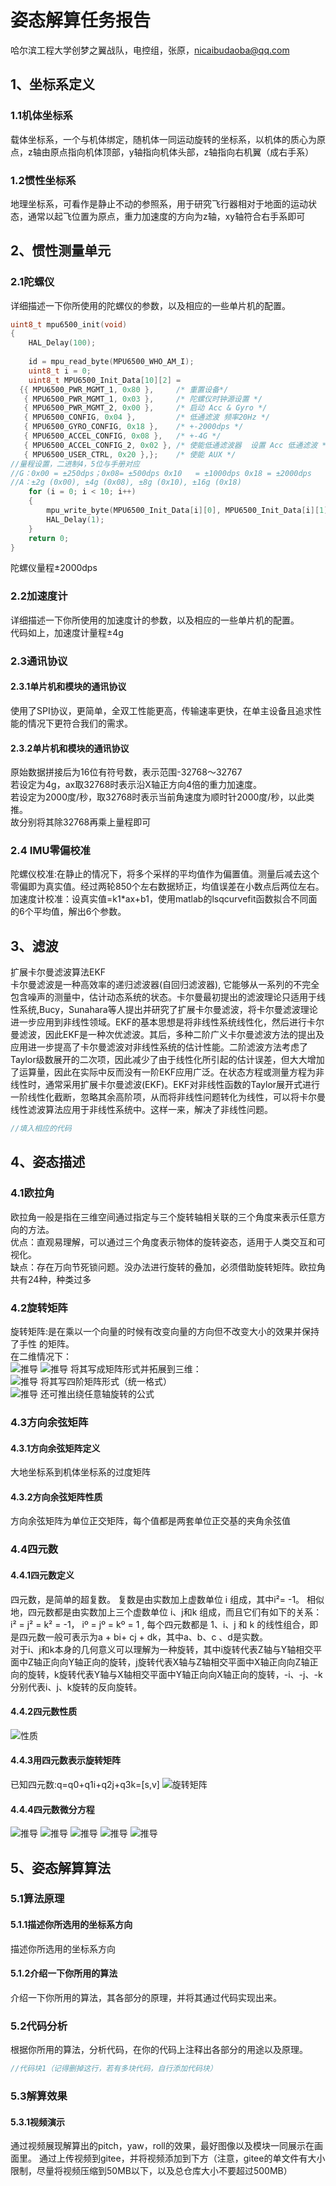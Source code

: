# 姿态解算任务报告


哈尔滨工程大学创梦之翼战队，电控组，张原，nicaibudaoba@qq.com

## 1、坐标系定义
### 1.1机体坐标系
载体坐标系，一个与机体绑定，随机体一同运动旋转的坐标系，以机体的质心为原点，z轴由原点指向机体顶部，y轴指向机体头部，z轴指向右机翼（成右手系）

### 1.2惯性坐标系
地理坐标系，可看作是静止不动的参照系，用于研究飞行器相对于地面的运动状态，通常以起飞位置为原点，重力加速度的方向为z轴，xy轴符合右手系即可

## 2、惯性测量单元
### 2.1陀螺仪
详细描述一下你所使用的陀螺仪的参数，以及相应的一些单片机的配置。
```c
uint8_t mpu6500_init(void)
{
	HAL_Delay(100);
 
	id = mpu_read_byte(MPU6500_WHO_AM_I);
	uint8_t i = 0;
	uint8_t MPU6500_Init_Data[10][2] =
  {{ MPU6500_PWR_MGMT_1, 0x80 },     /* 重置设备*/ 
   { MPU6500_PWR_MGMT_1, 0x03 },     /* 陀螺仪时钟源设置 */ 
   { MPU6500_PWR_MGMT_2, 0x00 },     /* 启动 Acc & Gyro */ 
   { MPU6500_CONFIG, 0x04 },         /* 低通滤波 频率20Hz */ 
   { MPU6500_GYRO_CONFIG, 0x18 },    /* +-2000dps */ 
   { MPU6500_ACCEL_CONFIG, 0x08 },   /* +-4G */ 
   { MPU6500_ACCEL_CONFIG_2, 0x02 }, /* 使能低通滤波器  设置 Acc 低通滤波 */ 
   { MPU6500_USER_CTRL, 0x20 },};    /* 使能 AUX */ 
//量程设置，二进制4，5位与手册对应
//G：0x00 = ±250dps；0x08= ±500dps 0x10	= ±1000dps 0x18	= ±2000dps 
//A：±2g (0x00), ±4g (0x08), ±8g (0x10), ±16g (0x18) 
	for (i = 0; i < 10; i++)
	{
		mpu_write_byte(MPU6500_Init_Data[i][0], MPU6500_Init_Data[i][1]);
		HAL_Delay(1);
	}
	return 0;
}
```
陀螺仪量程±2000dps
### 2.2加速度计
详细描述一下你所使用的加速度计的参数，以及相应的一些单片机的配置。<br/>
代码如上，加速度计量程±4g
### 2.3通讯协议
#### 2.3.1单片机和模块的通讯协议
使用了SPI协议，更简单，全双工性能更高，传输速率更快，在单主设备且追求性能的情况下更符合我们的需求。
#### 2.3.2单片机和模块的通讯协议
原始数据拼接后为16位有符号数，表示范围-32768～32767<br/>
若设定为4g，ax取32768时表示沿X轴正方向4倍的重力加速度。<br/>
若设定为2000度/秒，取32768时表示当前角速度为顺时针2000度/秒，以此类推。<br/>
故分别将其除32768再乘上量程即可
### 2.4 IMU零偏校准
陀螺仪校准:在静止的情况下，将多个采样的平均值作为偏置值。测量后减去这个零偏即为真实值。经过两轮850个左右数据矫正，均值误差在小数点后两位左右。<br/>
加速度计校准：设真实值=k1*ax+b1，使用matlab的lsqcurvefit函数拟合不同面的6个平均值，解出6个参数。
## 3、滤波
扩展卡尔曼滤波算法EKF<br/>
卡尔曼滤波是一种高效率的递归滤波器(自回归滤波器), 它能够从一系列的不完全包含噪声的测量中，估计动态系统的状态。卡尔曼最初提出的滤波理论只适用于线性系统,Bucy，Sunahara等人提出并研究了扩展卡尔曼滤波，将卡尔曼滤波理论进一步应用到非线性领域。EKF的基本思想是将非线性系统线性化，然后进行卡尔曼滤波，因此EKF是一种次优滤波。其后，多种二阶广义卡尔曼滤波方法的提出及应用进一步提高了卡尔曼滤波对非线性系统的估计性能。二阶滤波方法考虑了Taylor级数展开的二次项，因此减少了由于线性化所引起的估计误差，但大大增加了运算量，因此在实际中反而没有一阶EKF应用广泛。在状态方程或测量方程为非线性时，通常采用扩展卡尔曼滤波(EKF)。EKF对非线性函数的Taylor展开式进行一阶线性化截断，忽略其余高阶项，从而将非线性问题转化为线性，可以将卡尔曼线性滤波算法应用于非线性系统中。这样一来，解决了非线性问题。
```c
//填入相应的代码
```
## 4、姿态描述
### 4.1欧拉角
欧拉角一般是指在三维空间通过指定与三个旋转轴相关联的三个角度来表示任意方向的方法。<br/>
优点：直观易理解，可以通过三个角度表示物体的旋转姿态，适用于人类交互和可视化。<br/>
缺点：存在万向节死锁问题。没办法进行旋转的叠加，必须借助旋转矩阵。欧拉角共有24种，种类过多
### 4.2旋转矩阵
旋转矩阵:是在乘以一个向量的时候有改变向量的方向但不改变大小的效果并保持了手性 的矩阵。<br/>
在二维情况下：<br/>
![推导](v2-38f253e4128e2809f85fb42121f5eff2_1440w.webp)
![推导](v2-cdf8b5fa36af46cdd4986cdbc3ec8d2a_1440w.png)
将其写成矩阵形式并拓展到三维：<br/>
![推导](v2-ff7877954f6a4020f934df16ca109322_1440w.webp)
将其写四阶矩阵形式（统一格式）<br/>
![推导](屏幕截图%202024-02-17%20171821.png)
还可推出绕任意轴旋转的公式
### 4.3方向余弦矩阵
#### 4.3.1方向余弦矩阵定义
大地坐标系到机体坐标系的过度矩阵
#### 4.3.2方向余弦矩阵性质
方向余弦矩阵为单位正交矩阵，每个值都是两套单位正交基的夹角余弦值
### 4.4四元数
#### 4.4.1四元数定义
四元数，是简单的超复数。 复数是由实数加上虚数单位 i 组成，其中i²= -1。 相似地，四元数都是由实数加上三个虚数单位 i、j和k 组成，而且它们有如下的关系： i² = j² = k² = -1， iº = jº = kº = 1 , 每个四元数都是 1、i、j 和 k 的线性组合，即是四元数一般可表示为a + bi+ cj + dk，其中a、b、c 、d是实数。<br/>
对于i、j和k本身的几何意义可以理解为一种旋转，其中i旋转代表Z轴与Y轴相交平面中Z轴正向向Y轴正向的旋转，j旋转代表X轴与Z轴相交平面中X轴正向向Z轴正向的旋转，k旋转代表Y轴与X轴相交平面中Y轴正向向X轴正向的旋转，-i、-j、-k分别代表i、j、k旋转的反向旋转。

#### 4.4.2四元数性质
![性质](屏幕截图%202024-02-17%20194727.png)

#### 4.4.3用四元数表示旋转矩阵
已知四元数:q=q0+q1i+q2j+q3k=[s,v]
![旋转矩阵](94d286cbf5214ee09a1072dfa3a6e896.png)

#### 4.4.4四元数微分方程
![推导](屏幕截图%202024-02-17%20200652.png)
![推导](屏幕截图%202024-02-17%20200723.png)
![推导](屏幕截图%202024-02-17%20200807.png)
![推导](屏幕截图%202024-02-17%20200816.png)
![推导](屏幕截图%202024-02-17%20201049.png)
## 5、姿态解算算法
### 5.1算法原理
#### 5.1.1描述你所选用的坐标系方向
描述你所选用的坐标系方向
#### 5.1.2介绍一下你所用的算法
介绍一下你所用的算法，其各部分的原理，并将其通过代码实现出来。
### 5.2代码分析
根据你所用的算法，分析代码，在你的代码上注释出各部分的用途以及原理。
```c
//代码块1（记得删掉这行，若有多块代码，自行添加代码块）
```
### 5.3解算效果
#### 5.3.1视频演示
通过视频展现解算出的pitch，yaw，roll的效果，最好图像以及模块一同展示在画面里。
通过上传视频到gitee，并将视频添加到下方（注意，gitee的单文件有大小限制，尽量将视频压缩到50MB以下，以及总仓库大小不要超过500MB）

